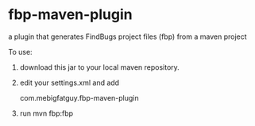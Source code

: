 # fbp-maven-plugin
a plugin that generates FindBugs project files (fbp) from a maven project

To use:
1) download this jar to your local maven repository.
2) edit your settings.xml and add

  	<pluginGroups>
	      <pluginGroup>com.mebigfatguy.fbp-maven-plugin</pluginGroup>
	  </pluginGroups>
3) run mvn fbp:fbp
